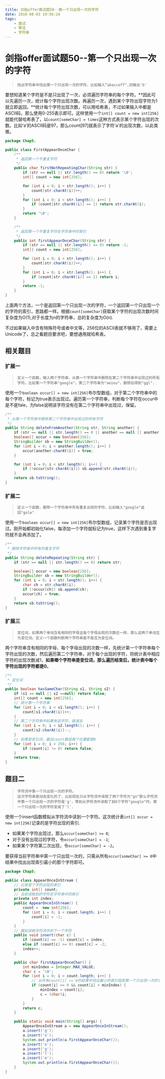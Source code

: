 ```yaml
---
title: 剑指offer面试题50--第一个只出现一次的字符
date: 2018-08-03 19:56:24
tags: 
    - 面试
    - 算法
    - 字符串
---
```

 
# 剑指offer面试题50--第一个只出现一次的字符

>   ```
>   找出字符串中找出第一个只出现一次的字符，比如输入“abacceff",则输出'b'
>   ```

要想知道某个字符是不是只出现了一次，必须遍历字符串的每个字符。**因此可以先遍历一次，统计每个字符出现次数。再遍历一次，遇到某个字符出现字符为1就立即返回。**统计每个字符出现次数，可以用哈希表，不过如果输入中都是ASCII码，那么使用0-255表示即可。这样使用一个`int[] count = new int[256]`就能代替哈希表了，以`count[someChar] = times`这种方式表示某个字符出现的次数。比如‘a’的ASCII码是97，那么count[97]就表示了字符'a'的出现次数，以此类推。

```java
package Chap5;

public class FirstAppearOnceChar {
    /**
     * 返回第一个不重复字符
     */
    public char firstNotRepeatingChar(String str) {
        if (str == null || str.length() == 0) return '\0';
        int[] count = new int[256];

        for (int i = 0; i < str.length(); i++) {
            count[str.charAt(i)]++;
        }
        for (int i = 0; i < str.length(); i++) {
            if (count[str.charAt(i)] == 1) return str.charAt(i);
        }
        return '\0';
    }

    /**
     * 返回第一个不重复字符在字符串中的索引
     */
    public int firstAppearOnceChar(String str) {
        if (str == null || str.length() == 0) return -1;
        int[] count = new int[256];

        for (int i = 0; i < str.length(); i++) {
            count[str.charAt(i)]++;
        }
        for (int i = 0; i < str.length(); i++) {
            if (count[str.charAt(i)] == 1) return i;
        }
        return -1;
    }
}

```

上面两个方法，一个是返回第一个只出现一次的字符，一个返回第一个只出现一个的字符的索引，思路都一样。根据`count[someChar]`获取某个字符的出现次数时间复杂度为O(1),对于长度为n的字符串，总的复杂度为O(n).

不过如果输入中含有特殊符号或者中文等，256位的ASCII表就不够用了，需要上Unicode了，总之看题目要求吧，要想通用就哈希表。

## 相关题目

### 扩展一

>   ```
>   定义一个函数，输入两个字符串，从第一个字符串中删除在第二个字符串中出现过的所有字符。比如第一个字符串"google"，第二个字符串为"aeiou"，删除后得到"ggl".
>   ```

使用一个`boolean occur[] = new int[256]`布尔型数组，对于第二个字符串中的每个字符，标记为true表示出现过。遍历第一个字符串，判断每个字符在occur中是不是fale，为false说明该字符没有在第二个字符串中出现过，保留。

```java
/**
 * 从第一个字符串中删除第二个字符串中出现过的所有字符
 */
public String deleteFromAnother(String str, String another) {
  	if (str == null || str.length() == 0 || another == null || another.length() == 0) return str;
  	boolean[] occur = new boolean[256];
  	StringBuilder sb = new StringBuilder();
  	for (int i = 0; i < another.length(); i++) {
    	occur[another.charAt(i)] = true;
  	}

  	for (int i = 0; i < str.length(); i++) {
    	if (!occur[str.charAt(i)]) sb.append(str.charAt(i));
  	}
  	return sb.toString();
}
```

### 扩展二

>   ```
>   定义一个函数，删除一个字符串中所有重复出现的字符，比如输入"google"返回"gole"
>   ```

使用一个`boolean occur[] = new int[256]`布尔型数组，记录某个字符是否出现过。刚开始都初始化false，每添加一个字符就标记为true，这样下次遇到重复字符就不会再添加了。

```java
/**
 * 删除字符串中所有的重复字符
 */
public String deleteRepeating(String str) {
  	if (str == null || str.length() == 0) return str;

  	boolean[] occur = new boolean[256];
  	StringBuilder sb = new StringBuilder();
  	for (int i = 0; i < str.length(); i++) {
    	char ch = str.charAt(i);
    	if (!occur[ch]) sb.append(ch);
    	occur[ch] = true;
  	}
  	return sb.toString();
}
```

### 扩展三

>   ```
>   变位词，如果两个单词含有相同的字母且每个字母出现的次数还一样，那么这两个单词互为变位词。定义一个函数判断两个字符串是不是互为变位词。
>   ```

两个字符串含有相同的字母、每个字母出现的次数一样，先统计第一个字符串每个字符出现的次数，然后遍历第二个字符串，对于每个出现的字符，将统计表中相应字符的出现次数减1，**如果啷个字符串是变位词，那么遍历结束后，统计表中每个字符出现的字符都是0**。

```java
/**
 * 变位词
 */
public boolean hasSameChar(String s1, String s2) {
  	if (s1 == null || s2 ==null) return false;
  	int[] count = new int[256];
  	// 统计第一个字符串
  	for (int i = 0; i < s1.length(); i++) {
    	count[s1.charAt(i)]++;
  	}
  	// 第二个字符串中如果有该字符，就减去
  	for (int i = 0; i < s2.length(); i++) {
    	count[s2.charAt(i)]--;
  	}
  	// 如果是变位词，最后count数组每个位置都是0
  	for (int i = 0; i < 256; i++) {
    	if (count[i] != 0) return false;
  	}
  	return true;
}
```

## 题目二

>   ```
>   字符流中第一个只出现一次的字符。
>   这次字符串是动态变化的了，比如现在只从字符流中读取了两个字符为"go"那么字符流中第一个只出现一次的字符是'g'，等到从字符流中读取了前6个字符"google"时，第一个只出现一次的字符变成了'l'.
>   ```

使用一个insert函数模拟从字符流中读到一个字符。这次统计表`int[] occur = new int[256]`记录的是字符出现的索引.

-   如果某个字符出现过，那么`occur[someChar] >= 0`;
-   对于没有出现过的字符，令`occur[someChar] = -1`;
-   如果某个字符第二次出现，令`occur[someChar] = -2`。

要获得当前字符串中第一个只出现一次的，只需从所有`occur[someChar] >= 0`中结果中找出出现索引最小的那个字符即可。

```java
package Chap5;

public class AppearOnceInStream {
  	// 记录某个字符出现的索引
    private int[] count;
    // 当前读取到的字符在字符串中的索引
    private int index;
    public AppearOnceInStream() {
        count =  new int[256];
        for (int i = 0; i < count.length; i++) {
            count[i] = -1;
        }
    }
	// 模拟读取字符流中的下一个字符
    public void insert(char c) {
        if (count[c] == -1) count[c] = index;
        else if (count[c] >= 0) count[c] = -2;
        index++;
    }

    public char firstAppearOnceChar() {
        int minIndex = Integer.MAX_VALUE;
        char c = '\0';
        for (int i = 0; i < count.length; i++) {
          	// 从所有count[i] >= 0的结果中找出最小的索引就是第一个只出现一次的字符
            if (count[i] >= 0 && count[i] < minIndex) {
                minIndex = count[i];
                c = (char)i;
            }
        }
        return c;
    }

    public static void main(String[] args) {
        AppearOnceInStream a = new AppearOnceInStream();
        a.insert('g');
        a.insert('o');
        System.out.println(a.firstAppearOnceChar());
        a.insert('o');
        a.insert('g');
        a.insert('l');
        a.insert('e');
        System.out.println(a.firstAppearOnceChar());
    }
}

```
